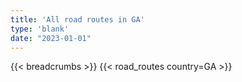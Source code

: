 ```yaml
---
title: 'All road routes in GA'
type: 'blank'
date: "2023-01-01"
---
```


{{< breadcrumbs >}}
{{< road_routes country=GA >}}
